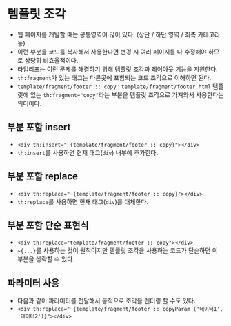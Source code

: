 # 템플릿 조각
- 웹 페이지를 개발할 때는 공통영역이 많이 있다. (상단 / 하단 영역 / 죄측 카테고리 등)
- 이런 부분을 코드를 복사해서 사용한다면 변경 시 여러 페이지를 다 수정해야 하므로 상당히 비효율적이다.
- 타임리프는 이런 문제를 해결하기 위해 템플릿 조각과 레이아웃 기능을 지원한다.
- `th:fragment`가 있는 태그는 다른곳에 포함되는 코드 조각으로 이해하면 된다.
- `template/fragment/footer :: copy` : `template/fragment/footer.html` 템플릿에 있는
`th:fragment="copy"`라는 부분을 템플릿 조각으로 가져와서 사용한다는 의미이다.

## 부분 포함 insert
- `<div th:insert="~{template/fragment/footer :: copy}"></div>`
- `th:insert`를 사용하면 현재 태그(`div`) 내부에 추가한다.

## 부분 포함 replace
- `<div th:replace="~{template/fragment/footer :: copy}"></div>`
- `th:replace`를 사용하면 현재 태그(`div`)를 대체한다.

## 부분 포함 단순 표현식
- `<div th:replace="template/fragment/footer :: copy"></div>`
- `~{...}`를 사용하는 것이 원칙이지만 템플릿 조각을 사용하는 코드가 단순하면 이 부분을 생략할 수 있다.

## 파라미터 사용
- 다음과 같이 파라미터를 전달해서 동적으로 조각을 렌터링 할 수도 있다.
- `<div th:replace="~{template/fragment/footer :: copyParam ('데이터1', '데이터2')}"></div>`
